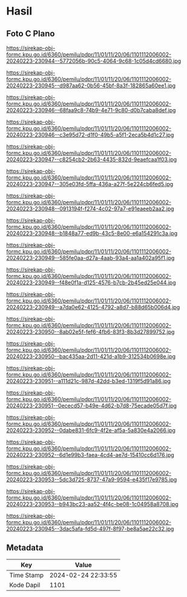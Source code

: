 # Hasil

## Foto C Plano

https://sirekap-obj-formc.kpu.go.id/6360/pemilu/pdpr/11/01/11/20/06/1101112006002-20240223-230944--5772056b-90c5-4064-9c68-1c05d4cd6680.jpg

https://sirekap-obj-formc.kpu.go.id/6360/pemilu/pdpr/11/01/11/20/06/1101112006002-20240223-230945--d987aa62-0b56-45bf-8a3f-182865a60ee1.jpg

https://sirekap-obj-formc.kpu.go.id/6360/pemilu/pdpr/11/01/11/20/06/1101112006002-20240223-230946--68faa9c8-74b9-4e71-9c80-d0b7caba8def.jpg

https://sirekap-obj-formc.kpu.go.id/6360/pemilu/pdpr/11/01/11/20/06/1101112006002-20240223-230946--c3e95d72-d1f0-49b5-a5f1-2eca5b4d1c27.jpg

https://sirekap-obj-formc.kpu.go.id/6360/pemilu/pdpr/11/01/11/20/06/1101112006002-20240223-230947--c8254cb2-2b63-4435-832d-9eaefcaa1f03.jpg

https://sirekap-obj-formc.kpu.go.id/6360/pemilu/pdpr/11/01/11/20/06/1101112006002-20240223-230947--305e03fd-5ffa-436a-a27f-5e224cb6fed5.jpg

https://sirekap-obj-formc.kpu.go.id/6360/pemilu/pdpr/11/01/11/20/06/1101112006002-20240223-230948--0913194f-f274-4c02-97a7-e91eaeeb2aa2.jpg

https://sirekap-obj-formc.kpu.go.id/6360/pemilu/pdpr/11/01/11/20/06/1101112006002-20240223-230948--b1848a77-ed9b-43c5-8e00-e6a154291c3a.jpg

https://sirekap-obj-formc.kpu.go.id/6360/pemilu/pdpr/11/01/11/20/06/1101112006002-20240223-230949--585fe0aa-d27a-4aab-93a4-aa1a402a95f1.jpg

https://sirekap-obj-formc.kpu.go.id/6360/pemilu/pdpr/11/01/11/20/06/1101112006002-20240223-230949--f48e0f1a-d125-4576-b7cb-2b45ed25e044.jpg

https://sirekap-obj-formc.kpu.go.id/6360/pemilu/pdpr/11/01/11/20/06/1101112006002-20240223-230949--a7da0e62-4125-4792-a8d7-b88d65b006d4.jpg

https://sirekap-obj-formc.kpu.go.id/6360/pemilu/pdpr/11/01/11/20/06/1101112006002-20240223-230950--8ab02e5f-fef6-4fb6-83f3-8b3d27899752.jpg

https://sirekap-obj-formc.kpu.go.id/6360/pemilu/pdpr/11/01/11/20/06/1101112006002-20240223-230950--bac435aa-2d11-421d-a1b9-312534b0698e.jpg

https://sirekap-obj-formc.kpu.go.id/6360/pemilu/pdpr/11/01/11/20/06/1101112006002-20240223-230951--a111d21c-987d-42dd-b3ed-1319f5d91a86.jpg

https://sirekap-obj-formc.kpu.go.id/6360/pemilu/pdpr/11/01/11/20/06/1101112006002-20240223-230951--0ececd57-b49e-4d62-b7d8-75ecade05d7f.jpg

https://sirekap-obj-formc.kpu.go.id/6360/pemilu/pdpr/11/01/11/20/06/1101112006002-20240223-230952--0dabe831-6fc9-4f2e-af5a-5a830e4a2066.jpg

https://sirekap-obj-formc.kpu.go.id/6360/pemilu/pdpr/11/01/11/20/06/1101112006002-20240223-230952--6d1e99b3-faea-4cd4-ae7d-15410cc6d176.jpg

https://sirekap-obj-formc.kpu.go.id/6360/pemilu/pdpr/11/01/11/20/06/1101112006002-20240223-230953--5dc3d725-8737-47a9-9594-e435f17e9785.jpg

https://sirekap-obj-formc.kpu.go.id/6360/pemilu/pdpr/11/01/11/20/06/1101112006002-20240223-230953--b943bc23-aa52-4f4c-be08-1c04958a8708.jpg

https://sirekap-obj-formc.kpu.go.id/6360/pemilu/pdpr/11/01/11/20/06/1101112006002-20240223-230945--3dac5afa-fd5d-497f-8f97-be8a5ae22c32.jpg


## Metadata

| Key        | Value               |
| ---------- | ------------------- |
| Time Stamp | 2024-02-24 22:33:55 |
| Kode Dapil | 1101                |




